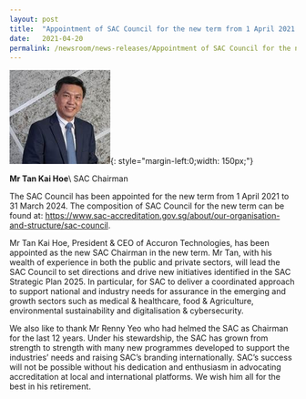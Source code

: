 ```yaml
---
layout: post
title:  "Appointment of SAC Council for the new term from 1 April 2021 to 31 March 2024"
date:   2021-04-20
permalink: /newsroom/news-releases/Appointment of SAC Council for the new term from 1 April 2021 to 31 March 2024
---
```

![Tan Kai Hoe ](/images/about/our-organisation-structure/TanKaiHoe.jpg){: style="margin-left:0;width: 150px;"}

**Mr Tan Kai Hoe**\\
SAC Chairman


The SAC Council has been appointed for the new term from 1 April 2021 to 31 March 2024. The composition of SAC Council for the new term can be found at: https://www.sac-accreditation.gov.sg/about/our-organisation-and-structure/sac-council.

Mr Tan Kai Hoe, President & CEO of Accuron Technologies, has been appointed as the new SAC Chairman in  the new term.  Mr Tan, with his wealth of experience in both the public and private sectors, will lead the SAC Council to set directions and drive new initiatives identified in the SAC Strategic Plan 2025. In particular, for SAC to deliver a coordinated approach to support national and industry needs for assurance in the emerging and growth sectors such as medical & healthcare, food & Agriculture, environmental sustainability and digitalisation & cybersecurity.

We also like to thank Mr Renny Yeo who had helmed the SAC as Chairman for the last 12 years. Under his stewardship, the SAC has grown from strength to strength with many new programmes developed to support the industries’ needs and raising SAC’s branding internationally. SAC’s success will not be possible without his dedication and enthusiasm in advocating accreditation at local and international platforms. We wish him all for the best in his retirement.
